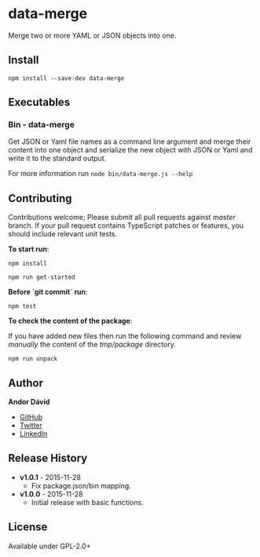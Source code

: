 # data-merge

Merge two or more YAML or JSON objects into one.

## Install

`npm install --save-dev data-merge`


## Executables


### Bin - data-merge

Get JSON or Yaml file names as a command line argument and merge their
content into one object and serialize the new object with JSON or Yaml and
write it to the standard output.

For more information run `node bin/data-merge.js --help`


## Contributing

Contributions welcome; Please submit all pull requests against _master_ branch.
If your pull request contains TypeScript patches or features, you should include
relevant unit tests.

__To start run__:

`npm install`

`npm run get-started`

__Before \`git commit\` run__:

`npm test`

__To check the content of the package__:

If you have added new files then run the following command and review _manually_
the content of the _tmp/package_ directory.

`npm run unpack`


## Author

**Andor Dávid**

* [GitHub](https://github.com/Sweetchuck)
* [Twitter](http://twitter.com/andor_david)
* [LinkedIn](https://hu.linkedin.com/pub/andor-dávid/5b/484/b83)


## Release History

* **v1.0.1** - 2015-11-28
  * Fix package.json/bin mapping.
* **v1.0.0** - 2015-11-28
  * Initial release with basic functions.


## License

Available under GPL-2.0+

